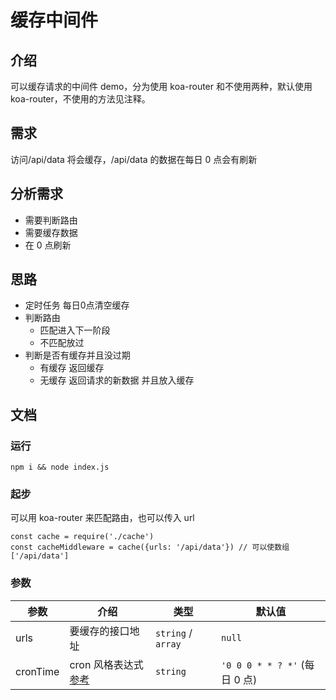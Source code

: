 # 缓存中间件

## 介绍

可以缓存请求的中间件 demo，分为使用 koa-router 和不使用两种，默认使用 koa-router，不使用的方法见注释。

## 需求

访问/api/data 将会缓存，/api/data 的数据在每日 0 点会有刷新

## 分析需求

- 需要判断路由
- 需要缓存数据
- 在 0 点刷新

## 思路

- 定时任务 每日0点清空缓存
- 判断路由
  - 匹配进入下一阶段
  - 不匹配放过
- 判断是否有缓存并且没过期
  - 有缓存 返回缓存
  - 无缓存 返回请求的新数据 并且放入缓存

## 文档

### 运行

```
npm i && node index.js
```

### 起步

可以用 koa-router 来匹配路由，也可以传入 url

```
const cache = require('./cache')
const cacheMiddleware = cache({urls: '/api/data'}) // 可以使数组['/api/data']
```

### 参数

| 参数 | 介绍 | 类型 | 默认值  |
| - | - | - | - |
| urls | 要缓存的接口地址 | `string` / `array` | `null` |
| cronTime | cron 风格表达式 [参考](https://blog.csdn.net/shouldnotappearcalm/article/details/89469047) | `string` | `'0 0 0 * * ? *'` (每日 0 点) |
